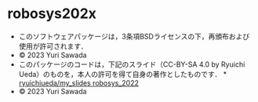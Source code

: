 # robosys202x

* このソフトウェアパッケージは，3条項BSDライセンスの下，再頒布および使用が許可されます．
* © 2023 Yuri Sawada
* このパッケージのコードは，下記のスライド（CC-BY-SA 4.0 by Ryuichi Ueda）のものを，本人の許可を得て自身の著作としたものです．
      * [ryuichiueda/my_slides robosys_2022](https://github.com/ryuichiueda/my_slides/tree/master/robosys_2022)
* © 2023 Yuri Sawada
